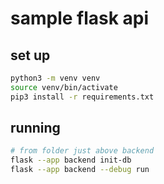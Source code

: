 # sample flask api

## set up

```bash
python3 -m venv venv
source venv/bin/activate
pip3 install -r requirements.txt
```

## running

```bash
# from folder just above backend
flask --app backend init-db
flask --app backend --debug run
```
